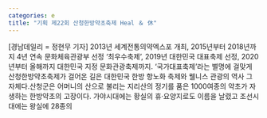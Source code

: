 ```yaml
---
categories: e
title: "기획 제22회 산청한방약초축제 Heal ＆ 休"
---
```

[경남데일리 = 정현무 기자] 2013년 세계전통의약엑스포 개최, 2015년부터 2018년까지 4년 연속 문화체육관광부 선정 ‘최우수축제’, 2019년 대한민국 대표축제 선정, 2020년부터 올해까지 대한민국 지정 문화관광축제까지. ‘국가대표축제’라는 별명에 걸맞게 산청한방약초축제가 걸어온 길은 대한민국 한방 항노화 축제와 웰니스 관광의 역사 그 자체다.산청군은 어머니의 산으로 불리는 지리산의 정기를 품은 1000여종의 약초가 자생하는 한방약초의 고장이다. 가야시대에는 황실의 휴·요양지로도 이름을 날렸고 조선시대에는 왕실에 28종의